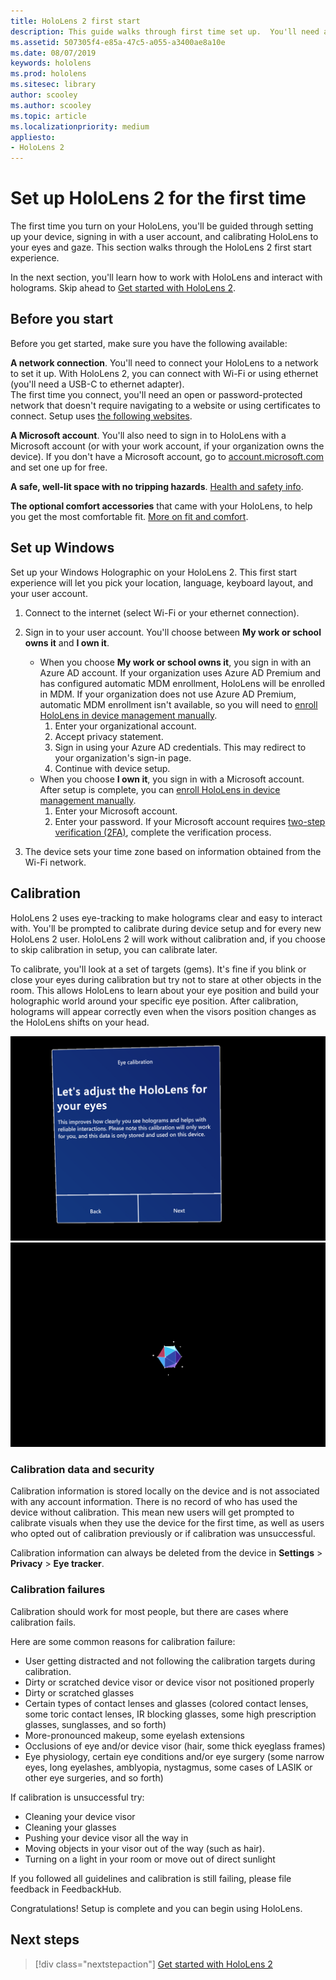 ```yaml
---
title: HoloLens 2 first start
description: This guide walks through first time set up.  You'll need a Wi-Fi network and either a Microsoft (MSA) or Azure Active Directory (AAD) account.
ms.assetid: 507305f4-e85a-47c5-a055-a3400ae8a10e
ms.date: 08/07/2019
keywords: hololens
ms.prod: hololens
ms.sitesec: library
author: scooley
ms.author: scooley
ms.topic: article
ms.localizationpriority: medium
appliesto:
- HoloLens 2
---
```


# Set up HoloLens 2 for the first time

The first time you turn on your HoloLens, you'll be guided through setting up your device, signing in with a user account, and calibrating HoloLens to your eyes and gaze.  This section walks through the HoloLens 2 first start experience.

In the next section, you'll learn how to work with HoloLens and interact with holograms.  Skip ahead to [Get started with HoloLens 2](hololens2-basic-usage.md).

## Before you start

Before you get started, make sure you have the following available:

**A network connection**. You'll need to connect your HoloLens to a network to set it up. With HoloLens 2, you can connect with Wi-Fi or using ethernet (you'll need a USB-C to ethernet adapter).  
The first time you connect, you'll need an open or password-protected network that doesn't require navigating to a website or using certificates to connect. Setup uses [the following websites](hololens-offline.md).

**A Microsoft account**. You'll also need to sign in to HoloLens with a Microsoft account (or with your work account, if your organization owns the device). If you don't have a Microsoft account, go to [account.microsoft.com](http://account.microsoft.com) and set one up for free.

**A safe, well-lit space with no tripping hazards**. [Health and safety info](http://go.microsoft.com/fwlink/p/?LinkId=746661).

**The optional comfort accessories** that came with your HoloLens, to help you get the most comfortable fit. [More on fit and comfort](https://support.microsoft.com/help/12632/hololens-fit-your-hololens).

## Set up Windows

Set up your Windows Holographic on your HoloLens 2.  This first start experience will let you pick your location, language, keyboard layout, and your user account.

1. Connect to the internet (select Wi-Fi or your ethernet connection).

1. Sign in to your user account.  You'll choose between **My work or school owns it** and **I own it**.
    - When you choose **My work or school owns it**, you sign in with an Azure AD account. If your organization uses Azure AD Premium and has configured automatic MDM enrollment, HoloLens will be enrolled in MDM. If your organization does not use Azure AD Premium, automatic MDM enrollment isn't available, so you will need to [enroll HoloLens in device management manually](hololens-enroll-mdm.md#enroll-through-settings-app).
        1. Enter your organizational account.
        2. Accept privacy statement.
        3. Sign in using your Azure AD credentials. This may redirect to your organization's sign-in page.
        4. Continue with device setup.
    - When you choose **I own it**, you sign in with a Microsoft account. After setup is complete, you can [enroll HoloLens in device management manually](hololens-enroll-mdm.md#enroll-through-settings-app).
        1. Enter your Microsoft account.
        2. Enter your password. If your Microsoft account requires [two-step verification (2FA)](https://blogs.technet.microsoft.com/microsoft_blog/2013/04/17/microsoft-account-gets-more-secure/), complete the verification process.

1. The device sets your time zone based on information obtained from the Wi-Fi network.

## Calibration

HoloLens 2 uses eye-tracking to make holograms clear and easy to interact with. You'll be prompted to calibrate during device setup and for every new HoloLens 2 user.  HoloLens 2 will work without calibration and, if you choose to skip calibration in setup, you can calibrate later.

To calibrate, you'll look at a set of targets (gems). It's fine if you blink or close your eyes during calibration but try not to stare at other objects in the room.  This allows HoloLens to learn about your eye position and build your holographic world around your specific eye position.  After calibration, holograms will appear correctly even when the visors position changes as the HoloLens shifts on your head.

![Calibration prompt](./images/A-Calibration-2-Adjust-Hololens.png)
![Image shown during the calibration process](./images/B-Calibration-4-Gem.png)

### Calibration data and security

Calibration information is stored locally on the device and is not associated with any account information. There is no record of who has used the device without calibration. This mean new users will get prompted to calibrate visuals when they use the device for the first time, as well as users who opted out of calibration previously or if calibration was unsuccessful.

Calibration information can always be deleted from the device in **Settings** > **Privacy** > **Eye tracker**.  

### Calibration failures

Calibration should work for most people, but there are cases where calibration fails.
  
Here are some common reasons for calibration failure:

- User getting distracted and not following the calibration targets during calibration.
- Dirty or scratched device visor or device visor not positioned properly
- Dirty or scratched glasses
- Certain types of contact lenses and glasses (colored contact lenses, some toric contact lenses, IR blocking glasses, some high prescription glasses, sunglasses, and so forth)
- More-pronounced makeup, some eyelash extensions
- Occlusions of eye and/or device visor (hair, some thick eyeglass frames)
- Eye physiology, certain eye conditions and/or eye surgery (some narrow eyes, long eyelashes, amblyopia, nystagmus, some cases of LASIK or other eye surgeries, and so forth)

If calibration is unsuccessful try:

- Cleaning your device visor
- Cleaning your glasses
- Pushing your device visor all the way in
- Moving objects in your visor out of the way (such as hair).
- Turning on a light in your room or move out of direct sunlight

If you followed all guidelines and calibration is still failing, please file feedback in FeedbackHub.

Congratulations!  Setup is complete and you can begin using HoloLens.

## Next steps

> [!div class="nextstepaction"]
> [Get started with HoloLens 2](hololens2-basic-usage.md)
